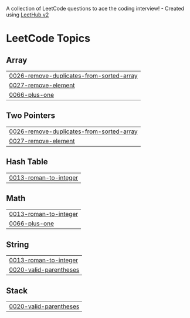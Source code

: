 A collection of LeetCode questions to ace the coding interview! - Created using [LeetHub v2](https://github.com/arunbhardwaj/LeetHub-2.0)
<!---LeetCode Topics Start-->
# LeetCode Topics
## Array
|  |
| ------- |
| [0026-remove-duplicates-from-sorted-array](https://github.com/Anu123815/LeetCode/tree/master/0026-remove-duplicates-from-sorted-array) |
| [0027-remove-element](https://github.com/Anu123815/LeetCode/tree/master/0027-remove-element) |
| [0066-plus-one](https://github.com/Anu123815/LeetCode/tree/master/0066-plus-one) |
## Two Pointers
|  |
| ------- |
| [0026-remove-duplicates-from-sorted-array](https://github.com/Anu123815/LeetCode/tree/master/0026-remove-duplicates-from-sorted-array) |
| [0027-remove-element](https://github.com/Anu123815/LeetCode/tree/master/0027-remove-element) |
## Hash Table
|  |
| ------- |
| [0013-roman-to-integer](https://github.com/Anu123815/LeetCode/tree/master/0013-roman-to-integer) |
## Math
|  |
| ------- |
| [0013-roman-to-integer](https://github.com/Anu123815/LeetCode/tree/master/0013-roman-to-integer) |
| [0066-plus-one](https://github.com/Anu123815/LeetCode/tree/master/0066-plus-one) |
## String
|  |
| ------- |
| [0013-roman-to-integer](https://github.com/Anu123815/LeetCode/tree/master/0013-roman-to-integer) |
| [0020-valid-parentheses](https://github.com/Anu123815/LeetCode/tree/master/0020-valid-parentheses) |
## Stack
|  |
| ------- |
| [0020-valid-parentheses](https://github.com/Anu123815/LeetCode/tree/master/0020-valid-parentheses) |
<!---LeetCode Topics End-->